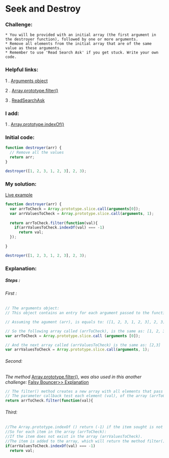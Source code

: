# Seek and Destroy

### Challenge:

	* You will be provided with an initial array (the first argument in the destroyer function), followed by one or more arguments.
	* Remove all elements from the initial array that are of the same value as these arguments.
	* Remember to use 'Read Search Ask' if you get stuck. Write your own code.

### Helpful links:

  1 . [Arguments object](https://developer.mozilla.org/en-US/docs/Web/JavaScript/Reference/Functions/arguments)
  
  2 . [Array.prototype.filter()](https://developer.mozilla.org/en-US/docs/Web/JavaScript/Reference/Global_Objects/Array/filter)
  
  3 . [ReadSearchAsk](https://github.com/FreeCodeCamp/freecodecamp/wiki/FreeCodeCamp-Get-Help)

### I add:

  1 . [Array.prototype.indexOf()](https://developer.mozilla.org/en-US/docs/Web/JavaScript/Reference/Global_Objects/Array/indexOf)

### Initial code:

```javascript
function destroyer(arr) {
  // Remove all the values
  return arr;
}

destroyer([1, 2, 3, 1, 2, 3], 2, 3);
```

### My solution:

[Live example](https://jsfiddle.net/fininhop/fdwtwrwh/)

```javascript
function destroyer(arr) {
  var arrToCheck = Array.prototype.slice.call(arguments[0]);
  var arrValuesToCheck = Array.prototype.slice.call(arguments, 1);
  
  return arrToCheck.filter(function(val){
    if(arrValuesToCheck.indexOf(val) === -1)
      return val;
  });
  
}

destroyer([1, 2, 3, 1, 2, 3], 2, 3);
```

### Explanation:

##### Steps : 
###### First : 
```javascript
// The arguments object:
// This object contains an entry for each argument passed to the function, the index of the first entry that starts at 0.

// Assuming the agument (arr), is equals to: ([1, 2, 3, 1, 2, 3], 2, 3)

// So the following array called (arrToCheck), is the same as: [1, 2, 3, 1, 2, 3]
var arrToCheck = Array.prototype.slice.call (arguments [0]);

// And the next array called (arrValuesToCheck) is the same as: [2,3]
var arrValuesToCheck = Array.prototype.slice.call(arguments, 1);
```

###### Second:

_The method_ [Array.prototype.filter()](https://developer.mozilla.org/en-US/docs/Web/JavaScript/Reference/Global_Objects/Array/filter), _was also used in this another challenge:_ [Falsy Bouncer>> Explanation](https://github.com/fininhop/free-code-camp/blob/master/algorithms/falsy-bouncer.md#explanation)

```javascript
// The filter() method creates a new array with all elements that pass the test implemented by the provided function.
// The parameter callback test each element (val), of the array (arrToCheck).
return arrToCheck.filter(function(val){
```

###### Third:
```javascript
//The Array.prototype.indexOf () return (-1) if the item sought is not found.
//So for each item in the array (arrToCheck):
//If the item does not exist in the array (arrValuesToCheck).
//The item is added to the array, which will return the method filter().
if(arrValuesToCheck.indexOf(val) === -1)
  return val;
```
